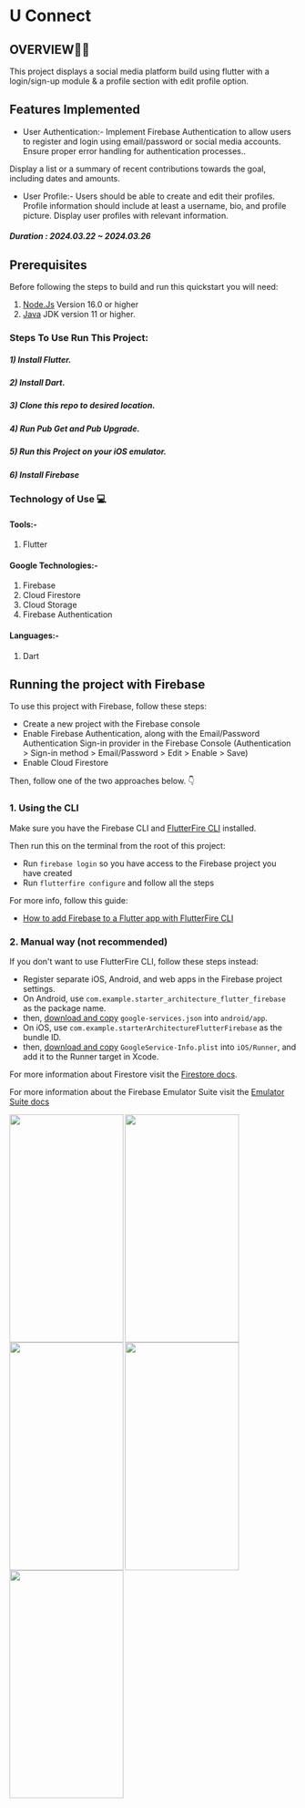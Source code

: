

# U Connect



## OVERVIEW👩‍💻

This project displays  a social media platform build using flutter with a login/sign-up module & a profile section with edit profile option.

## Features Implemented
 - User Authentication:-
  Implement Firebase Authentication to allow users to register and login using email/password or social media accounts.
  Ensure proper error handling for authentication processes..
   
Display a list or a summary of recent contributions towards the goal, including dates and amounts.

 - User Profile:-
  Users should be able to create and edit their profiles.
Profile information should include at least a username, bio, and profile picture.
  Display user profiles with relevant information.


##### Duration : 2024.03.22 ~ 2024.03.26


## Prerequisites
Before following the steps to build and run this quickstart you will need:
 1. [Node.Js](https://nodejs.org/en/download) Version 16.0 or higher
 2. [Java](https://jdk.java.net/) JDK version 11 or higher.

### Steps To Use Run This Project:
##### 1) Install Flutter.
##### 2) Install Dart.
##### 3) Clone this repo to desired location.
##### 4) Run Pub Get and Pub Upgrade.
##### 5) Run this Project on your iOS emulator.
##### 6) Install Firebase

### Technology of Use 💻
####  Tools:-
1) Flutter

#### Google Technologies:-
1) Firebase
2) Cloud Firestore
3) Cloud Storage
4) Firebase Authentication


#### Languages:-
1) Dart

## Running the project with Firebase

To use this project with Firebase, follow these steps:

- Create a new project with the Firebase console
- Enable Firebase Authentication, along with the Email/Password Authentication Sign-in provider in the Firebase Console (Authentication > Sign-in method > Email/Password > Edit > Enable > Save)
- Enable Cloud Firestore

Then, follow one of the two approaches below. 👇

### 1. Using the CLI

Make sure you have the Firebase CLI and [FlutterFire CLI](https://pub.dev/packages/flutterfire_cli) installed.

Then run this on the terminal from the root of this project:

- Run `firebase login` so you have access to the Firebase project you have created
- Run `flutterfire configure` and follow all the steps

For more info, follow this guide:

- [How to add Firebase to a Flutter app with FlutterFire CLI](https://codewithandrea.com/articles/flutter-firebase-flutterfire-cli/)

### 2. Manual way (not recommended)

If you don't want to use FlutterFire CLI, follow these steps instead:

- Register separate iOS, Android, and web apps in the Firebase project settings.
- On Android, use `com.example.starter_architecture_flutter_firebase` as the package name.
- then, [download and copy](https://firebase.google.com/docs/flutter/setup#configure_an_android_app) `google-services.json` into `android/app`.
- On iOS, use `com.example.starterArchitectureFlutterFirebase` as the bundle ID.
- then, [download and copy](https://firebase.google.com/docs/flutter/setup#configure_an_ios_app) `GoogleService-Info.plist` into `iOS/Runner`, and add it to the Runner target in Xcode.

For more information about Firestore visit the [Firestore docs][firestore-docs].

For more information about the Firebase Emulator Suite visit the [Emulator Suite docs][emulator-docs]

[firestore-docs]: https://firebase.google.com/docs/firestore/
[emulator-docs]: https://firebase.google.com/docs/emulator-suite

<img width="200" height="400" align='left' src="https://res.cloudinary.com/dvnfhm7q4/image/upload/v1711403319/landing_page_ewsbfn.png">

<img width="200" height="400" align='left' src="https://res.cloudinary.com/dvnfhm7q4/image/upload/v1711403319/login_page_qxfgy4.png">

<img width="200" height="400" align='left' src="https://res.cloudinary.com/dvnfhm7q4/image/upload/v1711403359/sign_up_page_vedc0c.png">

<img width="200" height="400" align='left' src="https://res.cloudinary.com/dvnfhm7q4/image/upload/v1711403407/forgot_password_bv9ys6.png">

<img width="200" height="400" align='left' src="https://res.cloudinary.com/dvnfhm7q4/image/upload/v1711401963/Simulator_Screen_Shot_-_iPhone_14_Pro_Max_-_2024-03-26_at_02.49.38_gvnlbt.png">

